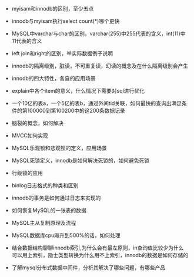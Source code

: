 * myisam和innodb的区别，至少五点

* innodb与myisam执行select count(*)哪个更快

* MySQL中varchar与char的区别，varchar(255)中255代表的含义，int(11)中11代表的含义

* left join和right的区别，举实际数据例子说明   

* innodb的隔离级别，脏读，不可重复读，幻读的概念及在什么隔离级别会产生

* innodb的四大特性，各自的应用场景

* explain中各个item的意义，什么情况下需要对sql进行优化

* 一个10亿的表a，一个5亿的表b，通过外间tid关联，如何最快的查询出满足条件的第100000到第100200中的这200条数据记录

* 脑裂的概念，如何解决

* MVCC如何实现

* MySQL乐观锁和悲观锁的定义，应用场景

* MySQL死锁定义，innodb是如何解决死锁的，如何避免死锁

* 行级锁的应用

* binlog日志格式的种类和区别

* innodb的事务是如何通过日志来实现的

* 如何恢复MySQL的一张表的数据

* MySQL主从复制原理及流程

* MySQL数据库cpu飚升到500%的话，如何处理

* 结合数据结构聊聊innodb索引,为什么会有最左原则，in查询值比较少为什么可以用上索引，隐士类型转换为什么用不上索引，innodb的数据是如何存储的

* 了解mysql分布式数据中间件，分析其解决了哪些问题，有哪些产品
